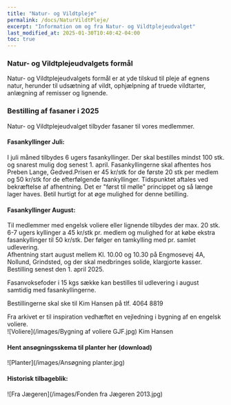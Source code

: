 ```yaml
---
title: "Natur- og Vildtpleje"
permalink: /docs/NaturVildtPleje/
excerpt: "Information om og fra Natur- og Vildtplejeudvalget"
last_modified_at: 2025-01-30T10:40:42-04:00
toc: true
---
```

### Natur- og Vildtplejeudvalgets formål 
Natur- og Vildtplejeudvalgets formål er at yde tilskud til pleje af egnens natur, herunder til udsætning af vildt, ophjælpning af truede vildtarter, anlægning af remisser og lignende.   

### Bestilling af fasaner i 2025
Natur- og Vildtplejeudvalget tilbyder fasaner til vores medlemmer.    

#### Fasankyllinger Juli:        
I juli måned tilbydes 6 ugers fasankyllinger. Der skal bestilles mindst 100 stk. og snarest mulig dog senest 1. april. Fasankyllingerne skal afhentes hos Preben Lange, Gedved.Prisen er 45 kr/stk for de første 20 stk per medlem og 50 kr/stk for de efterfølgende faankyllinger.
Tidspunktet aftales ved bekræftelse af afhentning. Det er "først til mølle" princippet og så længe lager haves. Betil hurtigt for at øge mulighed for denne betilling.    

#### Fasankyllinger August:    
Til medlemmer med engelsk voliere eller lignende tilbydes der max. 20 stk. 6-7 ugers kyllinger a 45 kr/stk pr. medlem og mulighed for at
købe ekstra fasankyllinger til 50 kr/stk. Der følger en tamkylling med pr. samlet udlevering.   
Afhentning start august mellem Kl. 10.00 og 10.30 på Engmosevej 4A, Nollund, Grindsted, og der skal medbringes solide, klargjorte kasser.
Bestilling senest den 1. april 2025.   

Fasanvoksefoder i 15 kgs sække kan bestilles til udlevering i august samtidig med fasankyllingerne.   

Bestillingerne skal ske til Kim Hansen på tlf. 4064 8819   

Fra arkivet er til inspiration vedhæftet en vejledning i bygning af en engelsk voliere.  
![Voliere](/images/Bygning af voliere GJF.jpg)
Kim Hansen


#### Hent ansøgningsskema til planter her (download)

![Planter](/images/Ansøgning planter.jpg)

#### Historisk tilbageblik:

![Fra Jægeren](/images/Fonden fra Jægeren 2013.jpg)
